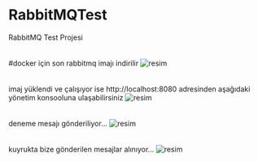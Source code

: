 # RabbitMQTest
RabbitMQ Test Projesi
<br />
<br />
<br />
#docker için son rabbitmq imajı indirilir
![resim](https://user-images.githubusercontent.com/193318/122690815-4b656280-d234-11eb-856f-0540265d3a9a.png)
<br />
<br />
<br />
imaj yüklendi ve çalışıyor ise http://localhost:8080 adresinden
aşağıdaki yönetim konsooluna ulaşabilirsiniz
![resim](https://user-images.githubusercontent.com/193318/122690860-92ebee80-d234-11eb-81c0-ba6c2bdc85dd.png)
<br />
<br />
<br />
deneme mesajı gönderiliyor...
![resim](https://user-images.githubusercontent.com/193318/122690918-0130b100-d235-11eb-821b-747a31f9af4c.png)
<br />
<br />
<br />
kuyrukta bize gönderilen mesajlar alınıyor...
![resim](https://user-images.githubusercontent.com/193318/122690937-24f3f700-d235-11eb-91cf-108dd38bc10b.png)
